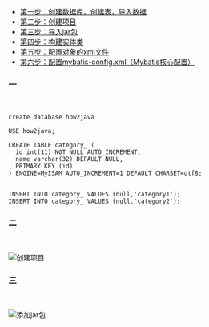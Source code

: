 
* [第一步：创建数据库，创建表，导入数据](#1)<br>
* [第二步：创建项目](#2)<br>
* [第三步：导入jar包](#3)<br>
* [第四步：构建实体类](#4)<br>
* [第五步：配置对象的xml文件](#5)<br>
* [第六步：配置mybatis-config.xml（Mybatis核心配置）](#6)<br>



<h3 id="1">一</h3><br>

```mysql
create database how2java

USE how2java;
 
CREATE TABLE category_ (
  id int(11) NOT NULL AUTO_INCREMENT,
  name varchar(32) DEFAULT NULL,
  PRIMARY KEY (id)
) ENGINE=MyISAM AUTO_INCREMENT=1 DEFAULT CHARSET=utf8;


INSERT INTO category_ VALUES (null,'category1');
INSERT INTO category_ VALUES (null,'category2');
```

<h3 id="2">二</h3><br>

![创建项目](https://stepimagewm.how2j.cn/4199.png)

<h3 id="3">三</h3><br>

![添加jar包](https://stepimagewm.how2j.cn/4200.png)



